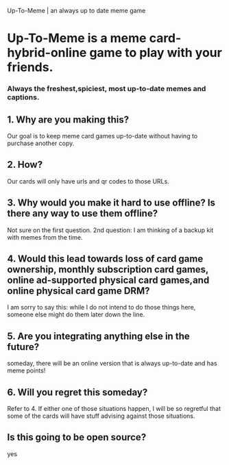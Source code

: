 Up-To-Meme | an always up to date meme game

Up-To-Meme is a meme card-hybrid-online game to play with your friends.
=======================================================================

### Always the freshest,spiciest, most up-to-date memes and captions.

1\. Why are you making this?
----------------------------

Our goal is to keep meme card games up-to-date without having to purchase another copy.

2\. How?
--------

Our cards will only have urls and qr codes to those URLs.

3\. Why would you make it hard to use offline? Is there any way to use them offline?
------------------------------------------------------------------------------------

Not sure on the first question. 2nd question: I am thinking of a backup kit with memes from the time.

4\. Would this lead towards loss of card game ownership, monthly subscription card games, online ad-supported physical card games,and online physical card game DRM?
--------------------------------------------------------------------------------------------------------------------------------------------------------------------

I am sorry to say this: while I do not intend to do those things here, someone else might do them later down the line.

5\. Are you integrating anything else in the future?
----------------------------------------------------

someday, there will be an online version that is always up-to-date and has meme points!

6\. Will you regret this someday?
---------------------------------

Refer to 4. If either one of those situations happen, I will be so regretful that some of the cards will have stuff advising against those situations.

Is this going to be open source?
--------------------------------

yes

